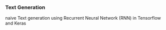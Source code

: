 ### Text Generation

naive Text generation using Recurrent Neural Network (RNN) in Tensorflow and Keras
